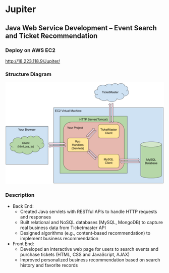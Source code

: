 # Jupiter
## Java Web Service Development – Event Search and Ticket Recommendation

### Deploy on AWS EC2
http://18.223.118.9/Jupiter/

### Structure Diagram
![Structure Diagram](/images/Capture.PNG)

### Description
- Back End:
	- Created Java servlets with RESTful APIs to handle HTTP requests and responses
	- Built relational and NoSQL databases (MySQL, MongoDB) to capture real business data from Ticketmaster API
	- Designed algorithms (e.g., content-based recommendation) to implement business recommendation
- Front End:
	- Developed an interactive web page for users to search events and purchase tickets (HTML, CSS and JavaScript, AJAX)
	- Improved personalized business recommendation based on search history and favorite records
